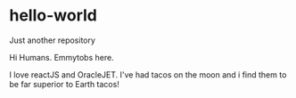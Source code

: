 # hello-world
Just another repository

Hi Humans. Emmytobs here.

I love reactJS and OracleJET.
I've had tacos on the moon and i find them to be far superior to Earth tacos!
